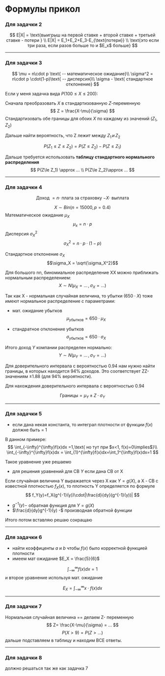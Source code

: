 # **Формулы прикол**
### Для задачки 2
$$
E|X| = \text{выигрыш на первой ставке + второй ставке + третьей ставке - потери }
\\
E|X| = E_1+E_2+E_3-E_{\text{потери}}
\\
\text{это если три раза, если разов больше то и $E_x$ больше}
$$

---

### Для задачки 3
$$
\mu = n\cdot p \text{ -- математическое ожидание}\\
\sigma^2 = n\cdot p \cdot(1-p)\text{ -- дисперсия}\\
\sigma - \text{ стандартное отклонение}
$$

Если у меня задачка вида $P(100\le X\le200)$:

Сначала преобразовать $X$ в стандартизованную $Z$-переменную
$$
Z = \frac{X-\mu}{\sigma}
$$
Стандартизовать обе границы для обоих $X$ по каждому из значений ($Z_1, Z_2$)

Дальше найти вероятность, что Z лежит между $Z_1 \,и\, Z_2$

$$
P(Z_1\le Z\le Z_2)=P(Z\le Z_2) - P(Z\le Z_1)
$$

Дальше требуется использовать **таблицу стандартного нормального распределения**
$$
P(Z\le Z_1) \approx ... \\
P(Z\le Z_2)\approx ...
$$

---

### Для задачки 4

$$
\text{Доход $= n \cdot$ плата за страховку $-X\cdot$ выплата}
$$

$$
X\sim Bin(n=15000,p=0.4)
$$
Математическое ожидание $\mu_X$
$$\mu_x=n\cdot p$$
Дисперсия $\sigma^2_X$
$$\sigma^2_X=n\cdot p\cdot(1-p)$$

Стандартное отклонение $\sigma_X$
$$\sigma_X = \sqrt{\sigma_X^2}$$

Для большого nn, биномиальное распределение XX можно приближать нормальным распределением:
$$X\sim N(\mu_X=...\,,\sigma_X=...)$$

Так как X - нормальная случайная величина, то убытки ($650\cdot X$) тоже имеют нормальное распределение с параметрами:

- мат. ожидание убытков
$$\mu_{\text{убытков}}=650 \cdot \mu_X$$

- стандратное отклонение убытков
$$\sigma_{\text{убытков}}=650 \cdot \sigma_X$$

Итого доход $Y$ компании распределен нормально:
$$Y\sim N(\mu_Y = ... \, , \sigma_Y = ...)$$

Для доверительного интервала с вероятностью 0.94 нам нужно 
найти границы, в которых находится 94% доходов. Это соответствует
ZZ-значениям ±1.88 (для 94% вероятности).

Для нахождения доверительного интервала с вероятностью 0.94

$$
\text{Границы}=\mu_Y\pm Z\cdot \sigma_Y
$$

---

### Для задачки 5

- если дана некая константа, то интеграл плотности от функции $f(x)$ должне быть = 1

В данном примере:
$$
\int_{-\infty}^{\infty}f(x)dx =1,\text{ но тут при $x<1, f(x)=0\implies$}\\
\int_{-\infty}^{\infty}f(x)dx = \int_{1}^{\infty}f(x)dx=\int_1^{\infty}f(x)dx=1 
$$

Такое уравнение уже решаемо

- для решения уравнений для СВ $Y$ если дана СВ от X

Если случайная величина Y выражается через X как $Y=g(X)$, а X - СВ с
известной плотностью $f_X(x)$, то плотность Y определяется по формуле
$$
f_Y(y)=f_X(g^{-1}(y))\cdot|\frac{d}{dy}(g^{-1}(y))|
$$
- $g^{-1}(y)-$ обратная функция для $Y=g(X)$
- $\frac{d}{dy}g^{-1}(y) -$ производная обратной функции

Итого потом вставляю решаю сокращаю

---

### Для задачки 6

- найти коэффиценты $a$ и $b$ чтобы $f(x)$ было корректной функцией плотности
- имеем мат ожидание $E_X = \frac{5}{6}$

$$
\int_{-\infty}^{\infty}f(x)dx = 1
$$
и второе уравнение используя мат. ожидание

$$
E_X = \int_{-\infty}^{\infty}x\cdot f(x)dx
$$

---

### Для задачки 7

Нормальная случайная величина == делаем Z- переменную
$$
Z= \frac{X-\mu}{\sigma} = ...
$$
$$
P(X>9)=P(Z> ...)
$$
дальше подставляем в таблицу и находим ВСЕ ответы.

---

### Для задачки 8

должно решаться так же как задачка 7
